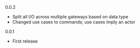 0.0.2

  * Split all I/O across multiple gateways based on data type
  * Changed use cases to commands; use cases imply an actor

0.0.1

   * First release
